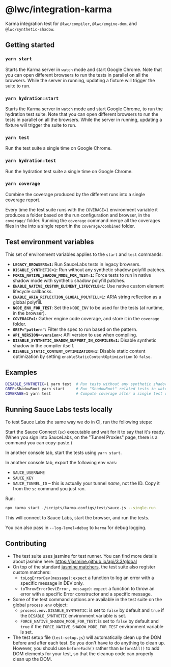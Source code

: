 # @lwc/integration-karma

Karma integration test for `@lwc/compiler`, `@lwc/engine-dom`, and `@lwc/synthetic-shadow`.

## Getting started

### `yarn start`

Starts the Karma server in `watch` mode and start Google Chrome. Note that you can open different browsers to run the tests in parallel on all the browsers. While the server in running, updating a fixture will trigger the suite to run.

### `yarn hydration:start`

Starts the Karma server in `watch` mode and start Google Chrome, to run the hydration test suite. Note that you can open different browsers to run the tests in parallel on all the browsers. While the server in running, updating a fixture will trigger the suite to run.

### `yarn test`

Run the test suite a single time on Google Chrome.

### `yarn hydration:test`

Run the hydration test suite a single time on Google Chrome.

### `yarn coverage`

Combine the coverage produced by the different runs into a single coverage report.

Every time the test suite runs with the `COVERAGE=1` environment variable it produces a folder based on the run configuration and browser, in the `coverage/` folder. Running the `coverage` command merge all the coverages files in the into a single report in the `coverage/combined` folder.

## Test environment variables

This set of environment variables applies to the `start` and `test` commands:

-   **`LEGACY_BROWSERS=1`:** Run SauceLabs tests in legacy browsers.
-   **`DISABLE_SYNTHETIC=1`:** Run without any synthetic shadow polyfill patches.
-   **`FORCE_NATIVE_SHADOW_MODE_FOR_TEST=1`:** Force tests to run in native shadow mode with synthetic shadow polyfill patches.
-   **`ENABLE_NATIVE_CUSTOM_ELEMENT_LIFECYCLE=1`:** Use native custom element lifecycle callbacks.
-   **`ENABLE_ARIA_REFLECTION_GLOBAL_POLYFILL=1`:** ARIA string reflection as a global polyfill.
-   **`NODE_ENV_FOR_TEST`**: Set the `NODE_ENV` to be used for the tests (at runtime, in the browser).
-   **`COVERAGE=1`:** Gather engine code coverage, and store it in the `coverage` folder.
-   **`GREP="pattern"`:** Filter the spec to run based on the pattern.
-   **`API_VERSION=<version>`:** API version to use when compiling.
-   **`DISABLE_SYNTHETIC_SHADOW_SUPPORT_IN_COMPILER=1`:** Disable synthetic shadow in the compiler itself.
-   **`DISABLE_STATIC_CONTENT_OPTIMIZATION=1`:** Disable static content optimization by setting `enableStaticContentOptimization` to `false`.

## Examples

```sh
DISABLE_SYNTHETIC=1 yarn test  # Run tests without any synthetic shadow polyfills
GREP=ShadowRoot yarn start     # Run "ShadowRoot" related tests in watch mode
COVERAGE=1 yarn test           # Compute coverage after a single test run
```

## Running Sauce Labs tests locally

To test Sauce Labs the same way we do in CI, run the following steps:

Start the Sauce Connect (`sc`) executable and wait for it to say that it's ready. (When you sign into SauceLabs, on the "Tunnel Proxies" page, there is a command you can copy-paste.)

In another console tab, start the tests using `yarn start`.

In another console tab, export the following env vars:

-   `SAUCE_USERNAME`
-   `SAUCE_KEY`
-   `SAUCE_TUNNEL_ID` – this is actually your tunnel _name_, not the ID. Copy it from the `sc` command you just ran.

Run:

```bash
npx karma start ./scripts/karma-configs/test/sauce.js --single-run
```

This will connect to Sauce Labs, start the browser, and run the tests.

You can also pass in `--log-level=debug` to `karma` for debug logging.

## Contributing

-   The test suite uses jasmine for test runner. You can find more details about jasmine here: https://jasmine.github.io/api/3.3/global
-   On top of the standard [jasmine matchers](https://jasmine.github.io/api/edge/matchers.html), the test suite also register custom matchers:
    -   `toLogErrorDev(message)`: `expect` a function to log an error with a specific message in DEV only.
    -   `toThrowErrorDev(Error, message)`: `expect` a function to throw an error with a specific Error constructor and a specific message.
-   Some of the test command options are available in the test suite on the global `process.env` object:
    -   `process.env.DISABLE_SYNTHETIC`: is set to `false` by default and `true` if the
        `DISABLE_SYNTHETIC` environment variable is set.
    -   `FORCE_NATIVE_SHADOW_MODE_FOR_TEST`: is set to `false` by default and `true` if the
        `FORCE_NATIVE_SHADOW_MODE_FOR_TEST` environment variable is set.
-   The test setup file (`test-setup.js`) will automatically clean up the DOM before and after each test. So you don't have to do anything to clean up. However, you should use `beforeEach()` rather than `beforeAll()` to add DOM elements for your test, so that the cleanup code can properly clean up the DOM.
